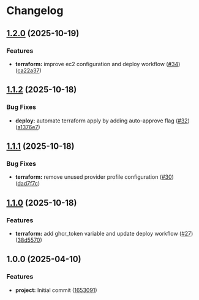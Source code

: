 # Changelog

## [1.2.0](https://github.com/LucasMadranges/Forum/compare/v1.1.2...v1.2.0) (2025-10-19)


### Features

* **terraform:** improve ec2 configuration and deploy workflow ([#34](https://github.com/LucasMadranges/Forum/issues/34)) ([ca22a37](https://github.com/LucasMadranges/Forum/commit/ca22a37240fc4912a81d3d98e68c7a893eaf4965))

## [1.1.2](https://github.com/LucasMadranges/Forum/compare/v1.1.1...v1.1.2) (2025-10-18)


### Bug Fixes

* **deploy:** automate terraform apply by adding auto-approve flag ([#32](https://github.com/LucasMadranges/Forum/issues/32)) ([a1376e7](https://github.com/LucasMadranges/Forum/commit/a1376e74f0fbfb4c5c213eebd94a24bfd23bb83b))

## [1.1.1](https://github.com/LucasMadranges/Forum/compare/v1.1.0...v1.1.1) (2025-10-18)


### Bug Fixes

* **terraform:** remove unused provider profile configuration ([#30](https://github.com/LucasMadranges/Forum/issues/30)) ([dad7f7c](https://github.com/LucasMadranges/Forum/commit/dad7f7c40b9aa0b874e7daae9f961b2fbc43cd59))

## [1.1.0](https://github.com/LucasMadranges/Forum/compare/v1.0.0...v1.1.0) (2025-10-18)


### Features

* **terraform:** add ghcr_token variable and update deploy workflow ([#27](https://github.com/LucasMadranges/Forum/issues/27)) ([38d5570](https://github.com/LucasMadranges/Forum/commit/38d557092ea9483524f22c0bad88bf68ac712cfe))

## 1.0.0 (2025-04-10)

### Features

- **project:** Initial commit ([1653091](https://github.com/LucasMadranges/Forum/commit/1653091b3aa1debd7b8dc2426fe940ad355154c1))
